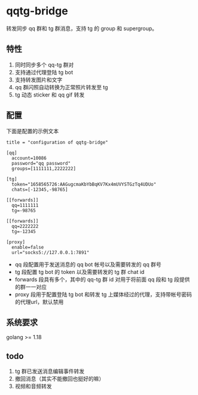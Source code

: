 # qqtg-bridge

转发同步 qq 群和 tg 群消息，支持 tg 的 group 和 supergroup。

## 特性

1. 同时同步多个 qq-tg 群对
2. 支持通过代理登陆 tg bot
3. 支持转发图片和文字
4. qq 群闪照自动转换为正常照片转发至 tg
5. tg 动态 sticker 和 qq gif 转发

## 配置

下面是配置的示例文本

```
title = "configuration of qqtg-bridge"

[qq]
  account=10086
  password="qq password"
  groups=[1111111,2222222]

[tg]
  token="1658565726:AAGugcmaKbYbBqKV7Kx4mUVYSTGzTq4UDUo"
  chats=[-12345,-98765]

[[forwards]]
  qq=1111111
  tg=-98765

[[forwards]]
  qq=2222222
  tg=-12345

[proxy]
  enable=false
  url="socks5://127.0.0.1:7891"
```

+ qq 段配置用于发送消息的 qq bot 帐号以及需要转发的 qq 群号
+ tg 段配置 tg bot 的 token 以及需要转发的 tg 群 chat id
+ forwards 段具有多个，其中的 qq-tg 群 id 对用于将前面 qq 段和 tg 段提供的群一一对应
+ proxy 段用于配置登陆 tg bot 和转发 tg 上媒体经过的代理，支持带帐号密码的代理url，默认禁用

## 系统要求

golang >= 1.18

## todo

1. tg 群已发送消息编辑事件转发
2. 撤回消息（其实不能撤回也挺好的嘛）
3. 视频和音频转发
